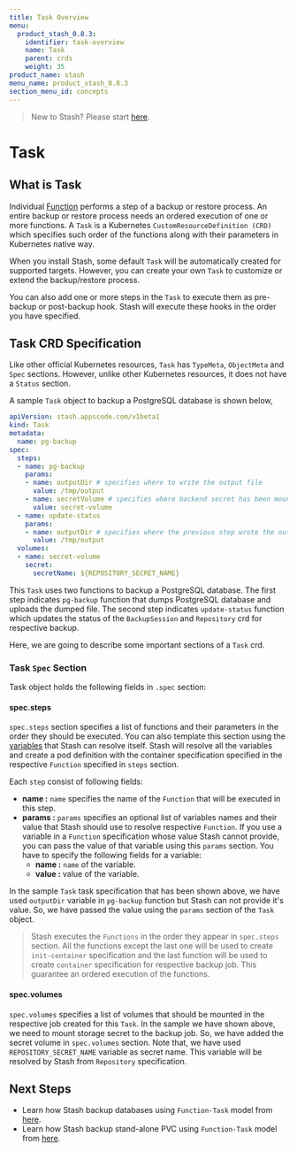 ```yaml
---
title: Task Overview
menu:
  product_stash_0.8.3:
    identifier: task-overview
    name: Task
    parent: crds
    weight: 35
product_name: stash
menu_name: product_stash_0.8.3
section_menu_id: concepts
---
```


> New to Stash? Please start [here](/docs/concepts/README.md).

# Task

## What is Task

Individual [Function](/docs/concepts/crds/function.md) performs a step of a backup or restore process. An entire backup or restore process needs an ordered execution of one or more functions. A `Task` is a Kubernetes `CustomResourceDefinition (CRD)` which specifies such order of the functions along with their parameters in Kubernetes native way.

When you install Stash, some default `Task` will be automatically created for supported targets. However, you can create your own `Task` to customize or extend the backup/restore process.

You can also add one or more steps in the `Task` to execute them as pre-backup or post-backup hook. Stash will execute these hooks in the order you have specified.

## Task CRD Specification

Like other official Kubernetes resources, `Task` has `TypeMeta`, `ObjectMeta` and `Spec` sections. However, unlike other Kubernetes resources, it does not have a `Status` section.

A sample `Task` object to backup a PostgreSQL database is shown below,

```yaml
apiVersion: stash.appscode.com/v1beta1
kind: Task
metadata:
  name: pg-backup
spec:
  steps:
  - name: pg-backup
    params:
    - name: outputDir # specifies where to write the output file
      value: /tmp/output
    - name: secretVolume # specifies where backend secret has been mounted
      value: secret-volume
  - name: update-status
    params:
    - name: outputDir # specifies where the previous step wrote the output file. it will read that file and update the status of respective resources accordingly.
      value: /tmp/output
  volumes:
  - name: secret-volume
    secret:
      secretName: ${REPOSITORY_SECRET_NAME}
```

This `Task` uses two functions to backup a PostgreSQL database. The first step indicates `pg-backup` function that dumps PostgreSQL database and uploads the dumped file. The second step indicates `update-status` function which updates the status of the `BackupSession` and `Repository` crd for respective backup.

Here, we are going to describe some important sections of a `Task` crd.

### Task `Spec` Section

Task object holds the following fields in `.spec` section:

#### spec.steps

`spec.steps` section specifies a list of functions and their parameters in the order they should be executed. You can also template this section using the [variables](/docs/concepts/crds/functions.md#stash-provided-variables) that Stash can resolve itself. Stash will resolve all the variables and create a pod definition with the container specification specified in the respective `Function` specified in `steps` section.

Each `step` consist of following fields:

- **name :** `name` specifies the name of the `Function` that will be executed in this step.
- **params :** `params` specifies an optional list of variables names and their value that Stash should use to resolve respective `Function`. If you use a variable in a `Function` specification whose value Stash cannot provide, you can pass the value of that variable using this `params` section. You have to specify the following fields for a variable:
  - **name :** `name` of the variable.
  - **value :** value of the variable.

In the sample `Task` task specification that has been shown above, we have used `outputDir` variable in `pg-backup` function but Stash can not provide it's value. So, we have passed the value using the `params` section of the `Task` object.

>Stash executes the `Functions` in the order they appear in `spec.steps` section. All the functions except the last one will be used to create `init-container` specification and the last function will be used to create `container` specification for respective backup job. This guarantee an ordered execution of the functions.

#### spec.volumes

`spec.volumes` specifies a list of volumes that should be mounted in the respective job created for this `Task`. In the sample we have shown above, we need to mount storage secret to the backup job. So, we have added the secret volume in `spec.volumes` section. Note that, we have used `REPOSITORY_SECRET_NAME` variable as secret name. This variable will be resolved by Stash from `Repository` specification.

## Next Steps

- Learn how Stash backup databases using `Function-Task` model from [here](/docs/guides/databases/backup.md).
- Learn how Stash backup stand-alone PVC using `Function-Task` model from [here](/docs/guides/volumes/backup.md).
